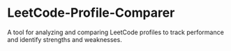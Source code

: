 # LeetCode-Profile-Comparer
A tool for analyzing and comparing LeetCode profiles to track performance and identify strengths and weaknesses.
